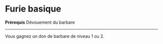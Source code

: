 # Furie basique

<p><strong>Prérequis</strong> Dévouement du barbare</p>
<hr>
<p>Vous gagnez un don de barbare de niveau 1 ou 2.</p>